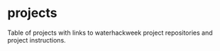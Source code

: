 # projects
Table of projects with links to waterhackweek project repositories and project instructions.

